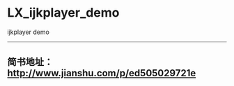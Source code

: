 # LX_ijkplayer_demo
ijkplayer demo


----------
简书地址：http://www.jianshu.com/p/ed505029721e
-----------
